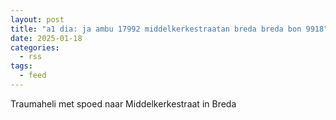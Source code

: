 ```yaml
---
layout: post
title: "a1 dia: ja ambu 17992 middelkerkestraatan breda breda bon 9918"
date: 2025-01-18
categories: 
  - rss
tags: 
  - feed
---
```


Traumaheli met spoed naar Middelkerkestraat in Breda
